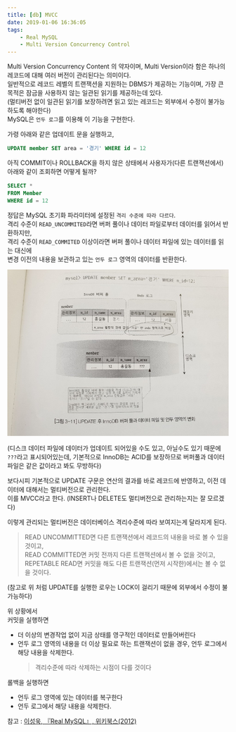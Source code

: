 ```yaml
---
title: [db] MVCC
date: 2019-01-06 16:36:05
tags:
    - Real MySQL
    - Multi Version Concurrency Control
---
```


Multi Version Concurrency Content 의 약자이며, Multi Version이라 함은 하나의 레코드에 대해 여러 버전이 관리된다는 의미이다.  
일반적으로 레코드 레벨의 트랜잭션을 지원하는 DBMS가 제공하는 기능이며, 가장 큰 목적은 잠금을 사용하지 않는 일관된 읽기를 제공하는데 있다.  
(멀티버전 없이 일관된 읽기를 보장하려면 읽고 있는 레코드는 외부에서 수정이 불가능하도록 해야한다)  
MySQL은 `언두 로그`를 이용해 이 기능을 구현한다.  

가령 아래와 같은 업데이트 문을 실행하고,  

```sql
UPDATE member SET area = '경기' WHERE id = 12
```

아직 COMMIT이나 ROLLBACK을 하지 않은 상태에서 사용자가(다른 트랜잭션에서) 아래와 같이 조회하면 어떻게 될까?  

```sql
SELECT * 
FROM Member
WHERE id = 12
```

정답은 MySQL 초기화 파라미터에 설정된 `격리 수준에 따라 다르다`.  
격리 수준이 `READ_UNCOMMITED`라면 버퍼 풀이나 데이터 파일로부터 데이터를 읽어서 반환하지만,  
격리 수준이 `READ_COMMITED` 이상이라면 버퍼 풀이나 데이터 파일에 있는 데이터를 읽는 대신에  
변경 이전의 내용을 보관하고 있는 `언두 로그` 영역의 데이터를 반환한다.  

![언두 로그](/temp/언두로그.jpeg)

(디스크 데이터 파일에 데이터가 업데이트 되어있을 수도 있고, 아닐수도 있기 때문에 `???`라고 표시되어있는데, 기본적으로 InnoDB는 ACID를 보장하므로 버퍼풀과 데이터파일은 같은 값이라고 봐도 무방하다)  

보다시피 기본적으로 UPDATE 구문은 연산의 결과를 바로 레코드에 반영하고, 이전 데이터에 대해서는 멀티버전으로 관리한다.  
이를 MVCC라고 한다. (INSERT나 DELETE도 멀티버전으로 관리하는지는 잘 모르겠다)  

이렇게 관리되는 멀티버전은 데이터베이스 격리수준에 따라 보여지는게 달라지게 된다.  
> READ UNCOMMITTED면 다른 트랜잭션에서 레코드의 내용을 바로 볼 수 있을것이고,  
> READ COMMITTED면 커밋 전까지 다른 트랜잭션에서 볼 수 없을 것이고,  
> REPETABLE READ면 커밋을 해도 다른 트랜잭션(먼저 시작한)에서는 볼 수 없을 것이다.  

(참고로 위 처럼 UPDATE를 실행한 로우는 LOCK이 걸리기 때문에 외부에서 수정이 불가능하다)  

위 상황에서  
커밋을 실행하면 
- 더 이상의 변경작업 없이 지금 상태를 영구적인 데이터로 만들어버린다  
- 언두 로그 영역의 내용을 더 이상 필요로 하는 트랜잭션이 없을 경우, 언두 로그에서 해당 내용을 삭제한다.  
    > 격리수준에 따라 삭제하는 시점이 다를 것이다  

롤백을 실행하면  
- 언두 로그 영역에 있는 데이터를 복구한다  
- 언두 로그에서 해당 내용을 삭제한다.  

참고 : [이성욱, 『Real MySQL』, 위키북스(2012)](http://www.kyobobook.co.kr/product/detailViewKor.laf?ejkGb=KOR&mallGb=KOR&barcode=9788992939003&orderClick=LEA&Kc=)


<!-- more -->